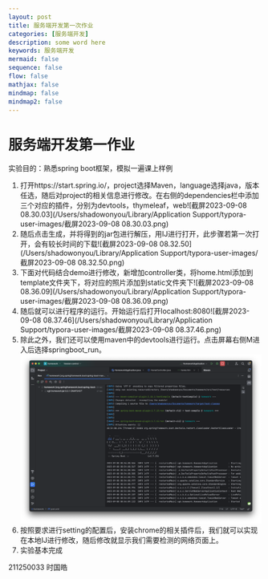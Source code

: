 ```yaml
---
layout: post
title: 服务端开发第一次作业
categories: [服务端开发]
description: some word here
keywords: 服务端开发
mermaid: false
sequence: false
flow: false
mathjax: false
mindmap: false
mindmap2: false
---
```


# 服务端开发第一作业

实验目的：熟悉spring boot框架，模拟一遍课上样例

1. 打开https://start.spring.io/，project选择Maven，language选择java，版本任选，随后对project的相关信息进行修改。在右侧的dependencies栏中添加三个对应的插件，分别为devtools，thymeleaf，web![截屏2023-09-08 08.30.03](/Users/shadowonyou/Library/Application Support/typora-user-images/截屏2023-09-08 08.30.03.png)
2. 随后点击生成，并将得到的jar包进行解压，用IJ进行打开，此步骤若第一次打开，会有较长时间的下载![截屏2023-09-08 08.32.50](/Users/shadowonyou/Library/Application Support/typora-user-images/截屏2023-09-08 08.32.50.png)
3. 下面对代码结合demo进行修改，新增加controller类，将home.html添加到template文件夹下，将对应的照片添加到static文件夹下![截屏2023-09-08 08.36.09](/Users/shadowonyou/Library/Application Support/typora-user-images/截屏2023-09-08 08.36.09.png)
4. 随后就可以进行程序的运行。开始运行后打开localhost:8080![截屏2023-09-08 08.37.46](/Users/shadowonyou/Library/Application Support/typora-user-images/截屏2023-09-08 08.37.46.png)
5. 除此之外，我们还可以使用maven中的devtools进行运行。点击屏幕右侧M进入后选择springboot_run。![test202309120920831.png](https://github.com/ShadowOnYOU/images/blob/main/test202309120920831.png?raw=true)
6. 按照要求进行setting的配置后，安装chrome的相关插件后，我们就可以实现在本地IJ进行修改，随后修改就显示我们需要检测的网络页面上。
7. 实验基本完成



211250033 时国皓
